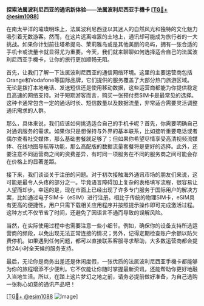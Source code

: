 **探索法属波利尼西亚的通讯新体验——法属波利尼西亚手機卡 [[TG💪+ @esim1088](https://t.me/s/esim1088)]**

在南太平洋的璀璨明珠上，法属波利尼西亚以其迷人的自然风光和独特的文化魅力吸引着无数游客。然而，在这片远离喧嚣的土地上，通讯却可能成为旅行者的一大挑战。如果你计划前往塔希提岛、茉莉雅岛或是其他美丽的岛屿，拥有一张合适的手机卡或流量卡就显得尤为重要。今天，我们就来聊聊如何选择适合自己的法属波利尼西亚手機卡，让你的旅行更加顺畅无阻。

首先，让我们了解一下法属波利尼西亚的通信网络环境。这里的主要运营商包括Orange和Vodafone等国际品牌，它们提供的服务覆盖了大部分热门旅游区域。无论是拨打本地电话、发送短信还是使用移动数据，这些运营商都能为你提供稳定且高速的网络支持。对于短期游客而言，购买一张预付费SIM卡是最常见的选择。这种卡通常包含一定的通话时长、短信数量以及数据流量，非常适合需要灵活调整通讯需求的人群。

那么，具体来说，我们应该如何挑选适合自己的手机卡呢？首先，你需要明确自己对通讯服务的需求。如果你只是想保持与外界的基本联系，比如接听重要电话或者偶尔查看社交媒体，那么基础套餐就足够了；但如果你希望尽情享受高清视频流媒体、在线地图导航等功能，那么高配版的数据流量套餐将是更好的选择。此外，还要注意不同运营商之间的资费差异，有时同一项服务在不同的服务商之间可能会存在价格上的显著差距。

接下来，我们谈谈关于注册的问题。对于初次接触海外通讯市场的朋友们来说，这可能是最令人头疼的部分之一。毕竟语言障碍加上复杂的表格填写流程，很容易让人望而却步。幸运的是，现在市面上已经出现了许多专门服务于国际用户的解决方案，比如通过电子SIM卡（eSIM）进行注册。相比于传统的物理SIM卡，eSIM具有更高的便捷性，用户只需下载相关应用程序并按照提示操作即可完成激活过程。这种方式不仅节省了时间，还避免了因语言不通而导致的误解风险。

当然，在实际使用过程中也需要注意一些小细节。例如，确保你的设备支持所选运营商的频段，以免出现无法正常连接的情况；另外，记得定期检查账户余额以防欠费停机。如果遇到任何问题，都可以直接联系客服寻求帮助，大多数运营商都会提供24小时全天候的服务支持。

最后，无论你是商务出差还是休闲度假，一张优质的法属波利尼西亚手機卡都能够为你的旅程增添不少便利。它不仅能让你随时掌握最新资讯，还能帮助你更好地融入当地生活。所以，在踏上这片梦幻之地之前，请务必提前做好准备，为自己选购一张称心如意的通讯产品吧！

[[TG💪+ @esim1088](https://t.me/s/esim1088) ![Image](https://i.postimg.cc/4NQfJmqS/Snipaste-2025-05-13-00-14-12.png)]
